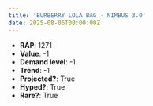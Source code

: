 ```yaml
---
title: 'BURBERRY LOLA BAG - NIMBUS 3.0'
date: 2025-08-06T00:00:00Z
---
```

- **RAP**: 1271
- **Value**: -1
- **Demand level**: -1
- **Trend**: -1
- **Projected?**: True
- **Hyped?**: True
- **Rare?**: True
